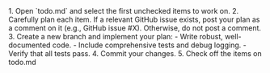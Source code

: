 <steps>
1. Open `todo.md` and select the first unchecked items to work on.
2. Carefully plan each item. If a relevant GitHub issue exists, post your plan as a comment on it (e.g., GitHub issue #X). Otherwise, do not post a comment.
3. Create a new branch and implement your plan:
    - Write robust, well-documented code.
    - Include comprehensive tests and debug logging.
    - Verify that all tests pass.
4. Commit your changes.
5. Check off the items on todo.md
</process>
